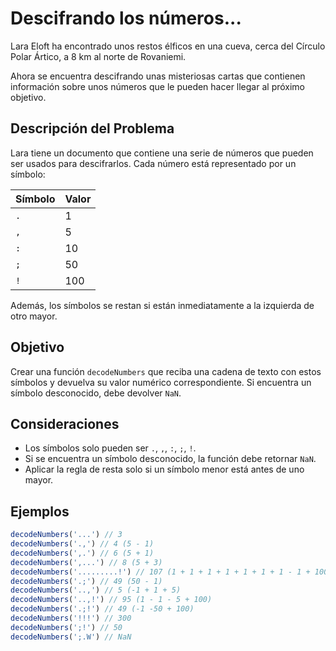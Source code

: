 # Descifrando los números...

Lara Eloft ha encontrado unos restos élficos en una cueva, cerca del Círculo Polar Ártico, a 8 km al norte de Rovaniemi.

Ahora se encuentra descifrando unas misteriosas cartas que contienen información sobre unos números que le pueden hacer llegar al próximo objetivo.

## Descripción del Problema

Lara tiene un documento que contiene una serie de números que pueden ser usados para descifrarlos. Cada número está representado por un símbolo:

| Símbolo | Valor |
|---------|-------|
| `.`     | 1     |
| `,`     | 5     |
| `:`     | 10    |
| `;`     | 50    |
| `!`     | 100   |

Además, los símbolos se restan si están inmediatamente a la izquierda de otro mayor.

## Objetivo

Crear una función `decodeNumbers` que reciba una cadena de texto con estos símbolos y devuelva su valor numérico correspondiente. Si encuentra un símbolo desconocido, debe devolver `NaN`.

## Consideraciones
- Los símbolos solo pueden ser `.`, `,`, `:`, `;`, `!`.
- Si se encuentra un símbolo desconocido, la función debe retornar `NaN`.
- Aplicar la regla de resta solo si un símbolo menor está antes de uno mayor.

## Ejemplos

```js
decodeNumbers('...') // 3
decodeNumbers('.,') // 4 (5 - 1)
decodeNumbers(',.') // 6 (5 + 1)
decodeNumbers(',...') // 8 (5 + 3)
decodeNumbers('.........!') // 107 (1 + 1 + 1 + 1 + 1 + 1 + 1 - 1 + 100)
decodeNumbers('.;') // 49 (50 - 1)
decodeNumbers('..,') // 5 (-1 + 1 + 5)
decodeNumbers('..,!') // 95 (1 - 1 - 5 + 100)
decodeNumbers('.;!') // 49 (-1 -50 + 100)
decodeNumbers('!!!') // 300
decodeNumbers(';!') // 50
decodeNumbers(';.W') // NaN
```
